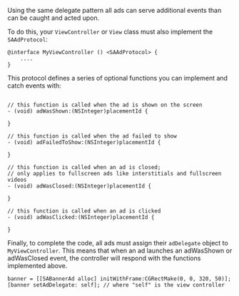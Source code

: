 Using the same delegate pattern all ads can serve additional events than can be caught and acted upon.

To do this, your `ViewController` or `View` class must also implement the `SAAdProtocol`:

```
@interface MyViewController () <SAAdProtocol> {
	....
}

``` 

This protocol defines a series of optional functions you can implement and catch events with:

```

// this function is called when the ad is shown on the screen
- (void) adWasShown:(NSInteger)placementId {
	
}

// this function is called when the ad failed to show
- (void) adFailedToShow:(NSInteger)placementId {
	
}

// this function is called when an ad is closed;
// only applies to fullscreen ads like interstitials and fullscreen videos
- (void) adWasClosed:(NSInteger)placementId {
	
}

// this function is called when an ad is clicked
- (void) adWasClicked:(NSInteger)placementId {
	
}

```

Finally, to complete the code, all ads must assign their `adDelegate` object to `MyViewController`. This means that when an ad launches an adWasShown or adWasClosed event, the controller will respond with the functions implemented above.

```
banner = [[SABannerAd alloc] initWithFrame:CGRectMake(0, 0, 320, 50)];
[banner setAdDelegate: self]; // where "self" is the view controller

```